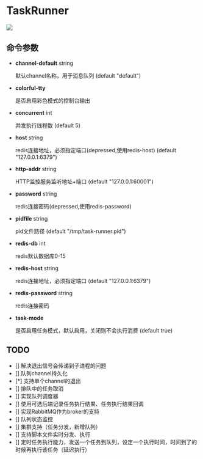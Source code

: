 # TaskRunner

![](https://oayrssjpa.qnssl.com/2017-04-10%2011_44_05.gif?imageMogr2/auto-orient/thumbnail/1000x1000%3E/blur/1x0/quality/75|imageslim)

## 命令参数

- **channel-default** string

    默认channel名称，用于消息队列 (default "default")

- **colorful-tty**

    是否启用彩色模式的控制台输出

- **concurrent** int

    并发执行线程数 (default 5)

- **host** string

    redis连接地址，必须指定端口(depressed,使用redis-host) (default "127.0.0.1:6379")

- **http-addr** string

    HTTP监控服务监听地址+端口 (default "127.0.0.1:60001")

- **password** string

    redis连接密码(depressed,使用redis-password)

- **pidfile** string

    pid文件路径 (default "/tmp/task-runner.pid")

- **redis-db** int

    redis默认数据库0-15

- **redis-host** string

    redis连接地址，必须指定端口 (default "127.0.0.1:6379")

- **redis-password** string

    redis连接密码

- **task-mode**

    是否启用任务模式，默认启用，关闭则不会执行消费 (default true)

## TODO

* [] 解决退出信号会传递到子进程的问题
* [] 队列channel持久化
* [*] 支持单个channel的退出
* [] 排队中的任务取消
* [] 实现队列调度器
* [] 使用可选后端记录任务执行结果、任务执行结果回调
* [] 实现RabbitMQ作为broker的支持
* [] 队列状态监控
* [] 集群支持（任务分发，新增队列）
* [] 支持脚本文件实时分发、执行
* [] 定时任务执行能力，发送一个任务到队列，设定一个执行时间，时间到了的时候再执行该任务（延迟执行）